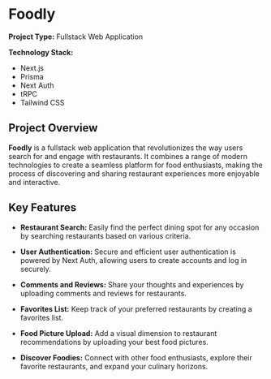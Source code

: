 # Foodly

**Project Type:** Fullstack Web Application

**Technology Stack:**

- Next.js
- Prisma
- Next Auth
- tRPC
- Tailwind CSS

## Project Overview

**Foodly** is a fullstack web application that revolutionizes the way users search for and engage with restaurants. It combines a range of modern technologies to create a seamless platform for food enthusiasts, making the process of discovering and sharing restaurant experiences more enjoyable and interactive.

## Key Features

- **Restaurant Search:** Easily find the perfect dining spot for any occasion by searching restaurants based on various criteria.

- **User Authentication:** Secure and efficient user authentication is powered by Next Auth, allowing users to create accounts and log in securely.

- **Comments and Reviews:** Share your thoughts and experiences by uploading comments and reviews for restaurants.

- **Favorites List:** Keep track of your preferred restaurants by creating a favorites list.

- **Food Picture Upload:** Add a visual dimension to restaurant recommendations by uploading your best food pictures.

- **Discover Foodies:** Connect with other food enthusiasts, explore their favorite restaurants, and expand your culinary horizons.

